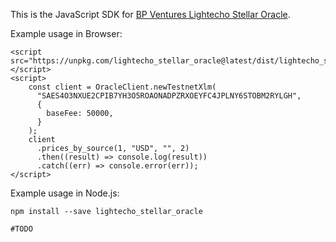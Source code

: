 This is the JavaScript SDK for [BP Ventures Lightecho Stellar Oracle](https://github.com/bp-ventures/lightecho-stellar-oracle).

Example usage in Browser:

```
<script src="https://unpkg.com/lightecho_stellar_oracle@latest/dist/lightecho_stellar_oracle.min.js"></script>
<script>
    const client = OracleClient.newTestnetXlm(
      "SAES4O3NXUE2CPIB7YH3O5ROAONADPZRXOEYFC4JPLNY6STOBM2RYLGH",
      {
        baseFee: 50000,
      }
    );
    client
      .prices_by_source(1, "USD", "", 2)
      .then((result) => console.log(result))
      .catch((err) => console.error(err));
</script>
```

Example usage in Node.js:

```
npm install --save lightecho_stellar_oracle
```

```
#TODO
```
